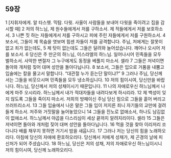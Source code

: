 ## 59장
1 [지휘자에게. 알 타스헷. 믹탐. 다윗. 사울이 사람들을 보내어 다윗을 죽이려고 집을 감시할 때]
2 저의 하느님, 제 원수들에게서 저를 구하소서. 제 적들에게서 저를 보호하소서.
3 나쁜 짓 하는 자들에게서 저를 구하시고 피에 주린 자들에게서 저를 구원하소서.
4 보소서, 그들이 제 목숨을 엿보며 힘센 자들이 저를 공격합니다. 주님, 저에게는 잘못이 없고 죄가 없는데도,
5 제 탓이 없는데도 그들은 달려와 늘어섰습니다. 깨어나 오시어 저를 보소서.
6 당신은 주 만군의 하느님, 이스라엘의 하느님. 일어나시어 민족들을 모두 벌하소서. 사악한 변절자 그 누구에게도 동정을 베풀지 마소서. 셀라
7 그들은 저녁이면 돌아와 개처럼 짖어 대며 성안을 돌아다닙니다.
8 보소서, 그들은 입으로 거품을 내뿜고 입술에는 칼을 물고서 말합니다. “대관절 누가 듣는단 말이냐?”
9 그러나 주님, 당신께서는 그들을 비웃으시며 민족들을 모두 냉소하십니다.
10 저의 힘이시여, 당신만을 바랍니다. 하느님, 당신께서 저의 성채이시기 때문입니다.
11 나의 자애로우신 하느님께서 나에게 마주 오시리라. 하느님께서 내가 적대자들을 내려다보게 하시리라.
12 제 백성이 잊지 않도록 그들을 죽이지 마소서. 저희의 방패이신 주님 당신 힘으로 그들을 흩어 버리고 쓰러뜨리소서.
13 그들 입술에서 나온 말은 그들 입이 저지른 죄니 자기들의 교만에 걸려들게 하소서. 저주와 거짓말을 늘어놓았으니
14 그들을 진노로 없애소서, 하나도 남김없이 없애소서. 하느님께서 야곱을 다스리심이 세상 끝까지 알려지리이다. 셀라
15 그들은 저녁이면 돌아와 개처럼 짖어 대며 성안을 돌아다닙니다.
16 먹을 것을 찾아 이리저리 쏘다니다 배를 채우지 못하면 거기서 밤을 새웁니다.
17 그러나 저는 당신의 힘을 노래하오리다. 아침에 당신의 자애에 환호하오리다. 당신께서 저에게 성채가, 제 곤경의 날에 피신처가 되어 주셨습니다.
18 하느님, 당신은 저의 성채, 저의 자애로우신 하느님이시니 저의 힘이시여, 당신께 노래하오리다.
